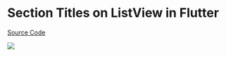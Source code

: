 # Section Titles on ListView in Flutter

[Source Code](../source/section-titles-in-listview-on-flutter.dart)

![](../images/section-titles-in-listview-on-flutter.jpg)
